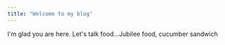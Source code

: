```yaml
---
title: "Welcome to my blog"
---
```


I'm glad you are here. Let's talk food...Jubilee food, cucumber sandwich
